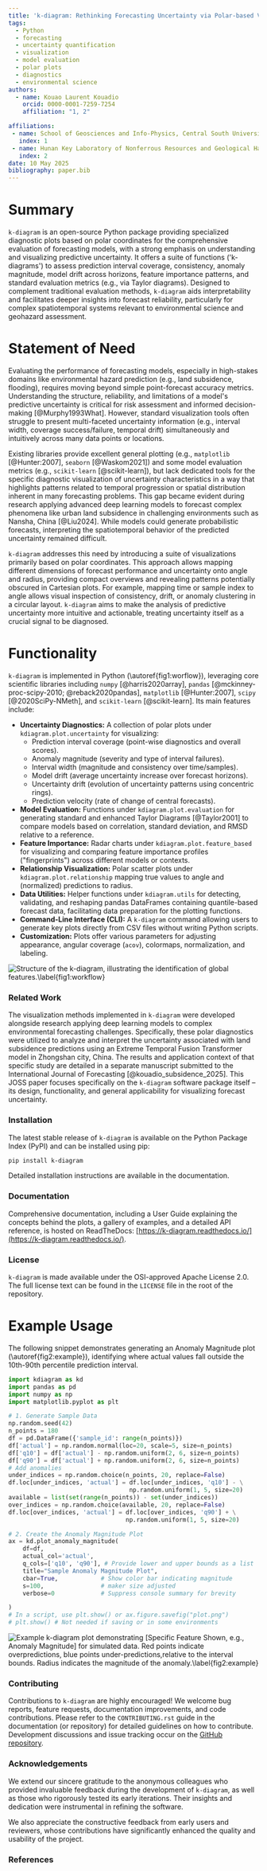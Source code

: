 ```yaml
---
title: 'k-diagram: Rethinking Forecasting Uncertainty via Polar-based Visualization'
tags:
  - Python
  - forecasting
  - uncertainty quantification
  - visualization
  - model evaluation
  - polar plots
  - diagnostics
  - environmental science
authors:
  - name: Kouao Laurent Kouadio
    orcid: 0000-0001-7259-7254 
    affiliation: "1, 2" 

affiliations:
 - name: School of Geosciences and Info-Physics, Central South University, Changsha, Hunan, 410083, China
   index: 1
 - name: Hunan Key Laboratory of Nonferrous Resources and Geological Hazards Exploration, Changsha, Hunan, 410083, China
   index: 2
date: 10 May 2025 
bibliography: paper.bib
---
```


# Summary

`k-diagram` is an open-source Python package providing specialized
diagnostic plots based on polar coordinates for the comprehensive
evaluation of forecasting models, with a strong emphasis on understanding
and visualizing predictive uncertainty. It offers a suite of functions
('k-diagrams') to assess prediction interval coverage, consistency,
anomaly magnitude, model drift across horizons, feature importance
patterns, and standard evaluation metrics (e.g., via Taylor diagrams).
Designed to complement traditional evaluation methods, `k-diagram` aids
interpretability and facilitates deeper insights into forecast
reliability, particularly for complex spatiotemporal systems relevant
to environmental science and geohazard assessment.

# Statement of Need

Evaluating the performance of forecasting models, especially in high-stakes
domains like environmental hazard prediction (e.g., land subsidence,
flooding), requires moving beyond simple point-forecast accuracy metrics.
Understanding the structure, reliability, and limitations of a model's
predictive uncertainty is critical for risk assessment and informed
decision-making [@Murphy1993What]. However, standard visualization tools
often struggle to present multi-faceted uncertainty information
(e.g., interval width, coverage success/failure, temporal drift)
simultaneously and intuitively across many data points or locations.

Existing libraries provide excellent general plotting (e.g., `matplotlib`
[@Hunter:2007], `seaborn` [@Waskom2021]) and some model evaluation metrics
(e.g., `scikit-learn` [@scikit-learn]), but lack dedicated tools for the
specific diagnostic visualization of uncertainty characteristics in a way
that highlights patterns related to temporal progression or spatial
distribution inherent in many forecasting problems. This gap became evident
during research applying advanced deep learning models to forecast complex
phenomena like urban land subsidence in challenging environments such as
Nansha, China [@Liu2024]. While models could generate
probabilistic forecasts, interpreting the spatiotemporal behavior of the
predicted uncertainty remained difficult.

`k-diagram` addresses this need by introducing a suite of visualizations
primarily based on polar coordinates. This approach allows mapping different
dimensions of forecast performance and uncertainty onto angle and radius,
providing compact overviews and revealing patterns potentially obscured in
Cartesian plots. For example, mapping time or sample index to angle allows
visual inspection of consistency, drift, or anomaly clustering in a circular
layout. `k-diagram` aims to make the analysis of predictive uncertainty
more intuitive and actionable, treating uncertainty itself as a crucial signal
to be diagnosed.

# Functionality

`k-diagram` is implemented in Python (\autoref{fig1:worflow}), leveraging core scientific libraries
including `numpy` [@harris2020array], `pandas` [@mckinney-proc-scipy-2010;
@reback2020pandas], `matplotlib` [@Hunter:2007], `scipy` [@2020SciPy-NMeth],
and `scikit-learn` [@scikit-learn]. Its main features include:

* **Uncertainty Diagnostics:** A collection of polar plots under
    `kdiagram.plot.uncertainty` for visualizing:
    * Prediction interval coverage (point-wise diagnostics and overall scores).
    * Anomaly magnitude (severity and type of interval failures).
    * Interval width (magnitude and consistency over time/samples).
    * Model drift (average uncertainty increase over forecast horizons).
    * Uncertainty drift (evolution of uncertainty patterns using concentric rings).
    * Prediction velocity (rate of change of central forecasts).
* **Model Evaluation:** Functions under `kdiagram.plot.evaluation` for
    generating standard and enhanced Taylor Diagrams [@Taylor2001] to compare
    models based on correlation, standard deviation, and RMSD relative to a
    reference.
* **Feature Importance:** Radar charts under `kdiagram.plot.feature_based`
    for visualizing and comparing feature importance profiles ("fingerprints")
    across different models or contexts.
* **Relationship Visualization:** Polar scatter plots under
    `kdiagram.plot.relationship` mapping true values to angle and
    (normalized) predictions to radius.
* **Data Utilities:** Helper functions under `kdiagram.utils` for detecting,
    validating, and reshaping pandas DataFrames containing quantile-based
    forecast data, facilitating data preparation for the plotting functions.
* **Command-Line Interface (CLI):** A `k-diagram` command allowing users
    to generate key plots directly from CSV files without writing Python scripts.
* **Customization:** Plots offer various parameters for adjusting appearance,
    angular coverage (`acov`), colormaps, normalization, and labeling.

![Structure of the k-diagram, illustrating the identification of global features.\label{fig1:workflow}](docs/source/_static/paper_fig1.png)


### Related Work

The visualization methods implemented in `k-diagram` were developed alongside 
research applying deep learning models to complex environmental forecasting 
challenges. Specifically, these polar diagnostics were utilized to analyze 
and interpret the uncertainty associated with land subsidence predictions 
using an Extreme Temporal Fusion Transformer model in Zhongshan city, 
China. The results and application context of that specific study are detailed 
in a separate manuscript submitted to the International Journal of 
Forecasting [@kouadio_subsidence_2025]. This JOSS paper focuses 
specifically on the `k-diagram` software package itself – its design, 
functionality, and general applicability for visualizing forecast uncertainty. 

### Installation 

The latest stable release of `k-diagram` is available on the Python Package 
Index (PyPI) and can be installed using pip:

```bash
pip install k-diagram
````
Detailed installation instructions are available in the documentation.

### Documentation

Comprehensive documentation, including a User Guide explaining the concepts 
behind the plots, a gallery of examples, and a detailed API reference, 
is hosted on ReadTheDocs: [https://k-diagram.readthedocs.io/](https://k-diagram.readthedocs.io/).

### License

`k-diagram` is made available under the OSI-approved Apache License 2.0. The 
full license text can be found in the `LICENSE` file in the root of the repository.

# Example Usage

The following snippet demonstrates generating an Anomaly Magnitude plot (\autoref{fig2:example}),
identifying where actual values fall outside the 10th-90th percentile
prediction interval.

```python
import kdiagram as kd
import pandas as pd
import numpy as np
import matplotlib.pyplot as plt

# 1. Generate Sample Data
np.random.seed(42)
n_points = 180
df = pd.DataFrame({'sample_id': range(n_points)})
df['actual'] = np.random.normal(loc=20, scale=5, size=n_points)
df['q10'] = df['actual'] - np.random.uniform(2, 6, size=n_points)
df['q90'] = df['actual'] + np.random.uniform(2, 6, size=n_points)
# Add anomalies
under_indices = np.random.choice(n_points, 20, replace=False)
df.loc[under_indices, 'actual'] = df.loc[under_indices, 'q10'] - \
                                  np.random.uniform(1, 5, size=20)
available = list(set(range(n_points)) - set(under_indices))
over_indices = np.random.choice(available, 20, replace=False)
df.loc[over_indices, 'actual'] = df.loc[over_indices, 'q90'] + \
                                 np.random.uniform(1, 5, size=20)

# 2. Create the Anomaly Magnitude Plot
ax = kd.plot_anomaly_magnitude(
    df=df,
    actual_col='actual',
    q_cols=['q10', 'q90'], # Provide lower and upper bounds as a list
    title="Sample Anomaly Magnitude Plot",
    cbar=True,            # Show color bar indicating magnitude
    s=100,                # maker size adjusted 
    verbose=0             # Suppress console summary for brevity 

)
# In a script, use plt.show() or ax.figure.savefig("plot.png")
# plt.show() # Not needed if saving or in some environments
```
![Example k-diagram plot demonstrating [Specific Feature Shown, e.g., Anomaly Magnitude] for simulated data. Red points indicate overpredictions, blue points under-predictions,relative to the interval bounds. Radius indicates the magnitude of the anomaly.\label{fig2:example}](docs/source/images/paper_fig2.png)

### Contributing

Contributions to `k-diagram` are highly encouraged\! We welcome bug reports, 
feature requests, documentation improvements, and code contributions. 
Please refer to the `CONTRIBUTING.rst` guide in the documentation (or repository) 
for detailed guidelines on how to contribute. Development discussions and 
issue tracking occur on the [GitHub repository](https://github.com/earthai-tech/k-diagram/issues).


### Acknowledgements

We extend our sincere gratitude to the anonymous colleagues who provided 
invaluable feedback during the development of `k-diagram`, as well as those 
who rigorously tested its early iterations. Their insights and dedication 
were instrumental in refining the software.

We also appreciate the constructive feedback from early users and 
reviewers, whose contributions have significantly enhanced the quality 
and usability of the project.


### References

